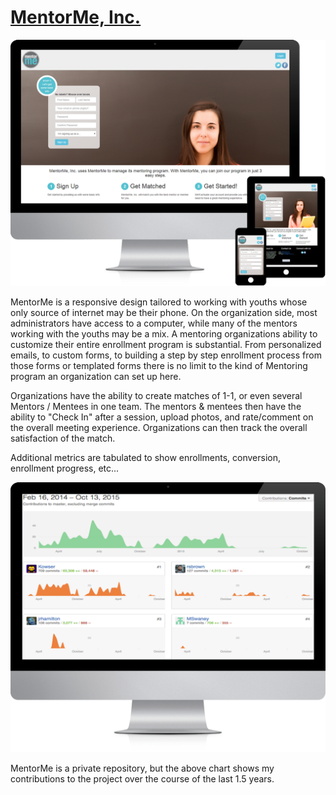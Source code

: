 [MentorMe, Inc.](http://www.getmentorme.co)
====================

![alt text](https://github.com/Kowser/Overview/blob/master/images/screenshots-mm.png "MentorMe, Inc. screenshots")

MentorMe is a responsive design tailored to working with youths whose only source of internet may be their phone. On the organization side, most administrators have access to a computer, while many of the mentors working with the youths may be a mix. A mentoring organizations ability to customize their entire enrollment program is substantial. From personalized emails, to custom forms, to building a step by step enrollment process from those forms or templated forms there is no limit to the kind of Mentoring program an organization can set up here.

Organizations have the ability to create matches of 1-1, or even several Mentors / Mentees in one team. The mentors & mentees then have the ability to "Check In" after a session, upload photos, and rate/comment on the overall meeting experience. Organizations can then track the overall satisfaction of the match.

Additional metrics are tabulated to show enrollments, conversion, enrollment progress, etc...

![alt text](https://github.com/Kowser/Overview/blob/master/images/contributions-mm.png "MentorMe, Inc. contributions chart")

MentorMe is a private repository, but the above chart shows my contributions to the project over the course of the last 1.5 years.
